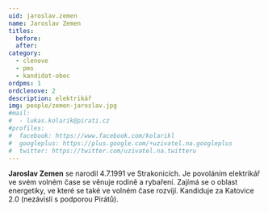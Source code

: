 ```yaml
---
uid: jaroslav.zemen
name: Jaroslav Zemen
titles:
  before:
  after:
category:
  - clenove
  - pms
  - kandidat-obec
ordpms: 1
ordclenove: 2
description: elektrikář
img: people/zemen-jaroslav.jpg 
#mail:
#  - lukas.kolarik@pirati.cz
#profiles:
#  facebook: https://www.facebook.com/kolarikl
#  googleplus: https://plus.google.com/+uzivatel.na.googleplus
#  twitter: https://twitter.com/uzivatel.na.twitteru
---
```


**Jaroslav Zemen** se narodil 4.7.1991 ve Strakonicích. Je povoláním elektrikář ve svém volném čase se věnuje rodině a rybaření. Zajímá se o oblast energetiky, ve které se také ve volném čase rozvíjí. Kandiduje za Katovice 2.0 (nezávislí s podporou Pirátů).
